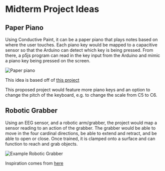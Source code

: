 # Midterm Project Ideas

## Paper Piano
Using Conductive Paint, it can be a paper piano that plays notes based on where the user touches. Each piano key would be mapped to a capacitive sensor so that the Arduino can detect which key is being pressed. From there, a p5js program can read in the key input from the Arduino and mimic a piano key being pressed on the screen.

![Paper piano](https://hackster.imgix.net/uploads/image/file/5690/Screen_Shot_2014-05-15_at_8.31.59_PM.png?auto=compress%2Cformat&w=680&h=510&fit=max)

This idea is based off of [this project](https://create.arduino.cc/projecthub/490/paper-instruments-fadcd4)

This proposed project would feature more piano keys and an option to change the pitch of the keyboard, e.g. to change the scale from C5 to C6.

## Robotic Grabber
Using an EEG sensor, and a robotic arm/grabber, the project would map a sensor reading to an action of the grabber. The grabber would be able to move in the four cardinal directions, be able to extend and retract, and be able to open or close. Once trained, it is clamped onto a surface and can function to reach and grab objects.  

![Example Robotic Grabber](https://bobparadiso.files.wordpress.com/2015/06/img_20150616_091908.jpg?w=600&h=450)

Inspiration comes from [here](https://bobparadiso.com/2015/06/16/eye-gaze-controlled-wheelchair-robotic-arm-and-ecu/)
